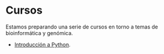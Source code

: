 Cursos
======================

Estamos preparando una serie de cursos en torno a temas de bioinformática y genómica.

- [Introducción a Python](Python-Intro).
